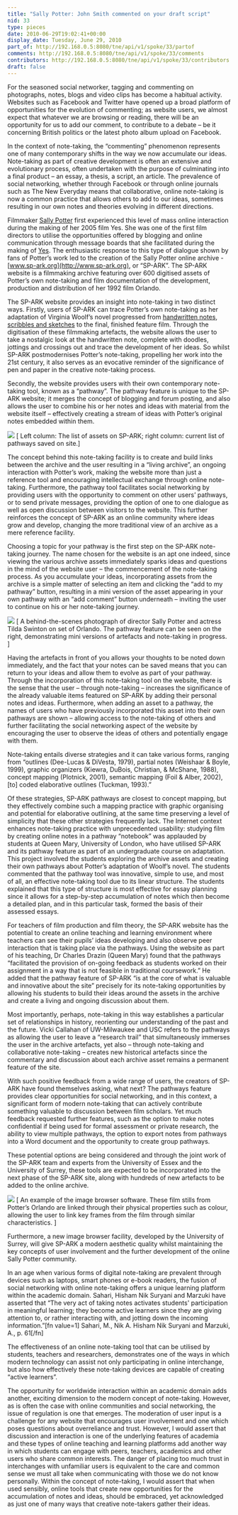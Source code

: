 ```yaml
---
title: "Sally Potter: John Smith commented on your draft script"
nid: 33
type: pieces
date: 2010-06-29T19:02:41+00:00
display_date: Tuesday, June 29, 2010
part_of: http://192.168.0.5:8080/tne/api/v1/spoke/33/partof
comments: http://192.168.0.5:8080/tne/api/v1/spoke/33/comments
contributors: http://192.168.0.5:8080/tne/api/v1/spoke/33/contributors
draft: false
---
```


<span class="Apple-style-span"> For the seasoned social networker, tagging and commenting on photographs, notes, blogs and video clips has become a habitual activity. Websites such as Facebook and Twitter have opened up a broad platform of opportunities for the evolution of commenting; as website users, we almost expect that whatever we are browsing or reading, there will be an opportunity for us to add our comment, to contribute to a debate – be it concerning British politics or the latest photo album upload on Facebook. </span>

<span class="Apple-style-span"><span> In the context of note-taking, the “commenting” phenomenon represents one of many contemporary shifts in the way we now accumulate our ideas. Note-taking as part of creative development is often an extensive and evolutionary process, often undertaken with the purpose of culminating into a final product – an essay, a thesis, a script, an article. The prevalence of social networking, whether through Facebook or through online journals such as The New Everyday means that collaborative, online note-taking is now a common practice that allows others to add to our ideas, sometimes resulting in our own notes and theories evolving in different directions.

 Filmmaker [Sally Potter](http://www.sallypotter.com) first experienced this level of mass online interaction during the making of her 2005 film Yes. She was one of the first film directors to utilise the opportunities offered by blogging and online communication through message boards that she facilitated during the making of [Yes](http://www.yesthemovie.co.uk/). The enthusiastic response to this type of dialogue shown by fans of Potter’s work led to the creation of the Sally Potter online archive - [www.sp-ark.org](http://www.sp-ark.org), or “SP-ARK”. The SP-ARK website is a filmmaking archive featuring over 600 digitised assets of Potter’s own note-taking and film documentation of the development, production and distribution of her 1992 film Orlando.

 The SP-ARK website provides an insight into note-taking in two distinct ways. Firstly, users of SP-ARK can trace Potter’s own note-taking as her adaptation of Virginia Woolf’s novel progressed from [handwritten notes](http://www.sp-ark.org/SPA0000111/), [scribbles and sketches](http://www.sp-ark.org/SPA0000095/) to the final, finished feature film. Through the digitisation of these filmmaking artefacts, the website allows the user to take a nostalgic look at the handwritten note, complete with doodles, jottings and crossings out and trace the development of her ideas. So whilst SP-ARK postmodernises Potter’s note-taking, propelling her work into the 21st century, it also serves as an evocative reminder of the significance of pen and paper in the creative note-taking process.

<span class="Apple-style-span"><span> Secondly, the website provides users with their own contemporary note-taking tool, known as a “pathway”. The pathway feature is unique to the SP-ARK website; it merges the concept of blogging and forum posting, and also allows the user to combine his or her notes and ideas with material from the website itself – effectively creating a stream of ideas with Potter’s original notes embedded within them.

[![](/tne/sites/mediacommons.futureofthebook.org.tne/files/images/wilkins1.preview.jpg)](http://mediacommons.futureofthebook.org/tne/sites/mediacommons.futureofthebook.org.tne/files/images/wilkins1.jpg)
<span class="caption">\[ Left column: The list of assets on SP-ARK; right column: current list of pathways saved on site.\]</span>

 The concept behind this note-taking facility is to create and build links between the archive and the user resulting in a “living archive”, an ongoing interaction with Potter’s work, making the website more than just a reference tool and encouraging intellectual exchange through online note-taking. Furthermore, the pathway tool facilitates social networking by providing users with the opportunity to comment on other users’ pathways, or to send private messages, providing the option of one to one dialogue as well as open discussion between visitors to the website. This further reinforces the concept of SP-ARK as an online community where ideas grow and develop, changing the more traditional view of an archive as a mere reference facility.

 Choosing a topic for your pathway is the first step on the SP-ARK note-taking journey. The name chosen for the website is an apt one indeed, since viewing the various archive assets immediately sparks ideas and questions in the mind of the website user – the commencement of the note-taking process. As you accumulate your ideas, incorporating assets from the archive is a simple matter of selecting an item and clicking the “add to my pathway” button, resulting in a mini version of the asset appearing in your own pathway with an “add comment” button underneath – inviting the user to continue on his or her note-taking journey.

[![](/tne/sites/mediacommons.futureofthebook.org.tne/files/images/wilkins2.preview.jpg)](http://mediacommons.futureofthebook.org/tne/sites/mediacommons.futureofthebook.org.tne/files/images/wilkins2.jpg)
<span class="caption">\[ A behind-the-scenes photograph of director Sally Potter and actress Tilda Swinton on set of Orlando. The pathway feature can be seen on the right, demonstrating mini versions of artefacts and note-taking in progress. \]</span>

 Having the artefacts in front of you allows your thoughts to be noted down immediately, and the fact that your notes can be saved means that you can return to your ideas and allow them to evolve as part of your pathway. Through the incorporation of this note-taking tool on the website, there is the sense that the user – through note-taking – increases the significance of the already valuable items featured on SP-ARK by adding their personal notes and ideas. Furthermore, when adding an asset to a pathway, the names of users who have previously incorporated this asset into their own pathways are shown – allowing access to the note-taking of others and further facilitating the social networking aspect of the website by encouraging the user to observe the ideas of others and potentially engage with them.

 Note-taking entails diverse strategies and it can take various forms, ranging from “outlines (Dee-Lucas &amp; DiVesta, 1979), partial notes (Weishaar &amp; Boyle, 1999), graphic organizers (Kiewra, DuBois, Christian, &amp; McShane, 1988), concept mapping (Plotnick, 2001), semantic mapping (Foil &amp; Alber, 2002), \[to\] coded elaborative outlines (Tuckman, 1993).”

 Of these strategies, SP-ARK pathways are closest to concept mapping, but they effectively combine such a mapping practice with graphic organising and potential for elaborative outlining, at the same time preserving a level of simplicity that these other strategies frequently lack. The Internet context enhances note-taking practice with unprecedented usability: studying film by creating online notes in a pathway “notebook” was applauded by students at Queen Mary, University of London, who have utilised SP-ARK and its pathway feature as part of an undergraduate course on adaptation. This project involved the students exploring the archive assets and creating their own pathways about Potter’s adaptation of Woolf’s novel. The students commented that the pathway tool was innovative, simple to use, and most of all, an effective note-taking tool due to its linear structure. The students explained that this type of structure is most effective for essay planning since it allows for a step-by-step accumulation of notes which then become a detailed plan, and in this particular task, formed the basis of their assessed essays.

 For teachers of film production and film theory, the SP-ARK website has the potential to create an online teaching and learning environment where teachers can see their pupils’ ideas developing and also observe peer interaction that is taking place via the pathways. Using the website as part of his teaching, Dr Charles Drazin (Queen Mary) found that the pathways “facilitated the provision of on-going feedback as students worked on their assignment in a way that is not feasible in traditional coursework.” He added that the pathway feature of SP-ARK “is at the core of what is valuable and innovative about the site” precisely for its note-taking opportunities by allowing his students to build their ideas around the assets in the archive and create a living and ongoing discussion about them.

 Most importantly, perhaps, note-taking in this way establishes a particular set of relationships in history, reorienting our understanding of the past and the future. Vicki Callahan of UW-Milwaukee and USC refers to the pathways as allowing the user to leave a “research trail” that simultaneously immerses the user in the archive artefacts, yet also – through note-taking and collaborative note-taking – creates new historical artefacts since the commentary and discussion about each archive asset remains a permanent feature of the site.

 With such positive feedback from a wide range of users, the creators of SP-ARK have found themselves asking, what next? The pathways feature provides clear opportunities for social networking, and in this context, a significant form of modern note-taking that can actively contribute something valuable to discussion between film scholars. Yet much feedback requested further features, such as the option to make notes confidential if being used for formal assessment or private research, the ability to view multiple pathways, the option to export notes from pathways into a Word document and the opportunity to create group pathways.

 These potential options are being considered and through the joint work of the SP-ARK team and experts from the University of Essex and the University of Surrey, these tools are expected to be incorporated into the next phase of the SP-ARK site, along with hundreds of new artefacts to be added to the online archive.

[![](/tne/sites/mediacommons.futureofthebook.org.tne/files/images/wilkins3.preview.jpg)](http://mediacommons.futureofthebook.org/tne/sites/mediacommons.futureofthebook.org.tne/files/images/wilkins3.jpg)
<span class="caption">\[ An example of the image browser software. These film stills from Potter’s Orlando are linked through their physical properties such as colour, allowing the user to link key frames from the film through similar characteristics. \]</span>

 Furthermore, a new image browser facility, developed by the University of Surrey, will give SP-ARK a modern aesthetic quality whilst maintaining the key concepts of user involvement and the further development of the online Sally Potter community.

<span class="Apple-style-span"><span> In an age when various forms of digital note-taking are prevalent through devices such as laptops, smart phones or e-book readers, the fusion of social networking with online note-taking offers a unique learning platform within the academic domain. Sahari, Hisham Nik Suryani and Marzuki have asserted that “The very act of taking notes activates students' participation in meaningful learning; they become active learners since they are giving attention to, or rather interacting with, and jotting down the incoming information.”\[fn value=1\] Sahari, M., Nik A. Hisham Nik Suryani and Marzuki, A., p. 61\[/fn\]

 The effectiveness of an online note-taking tool that can be utilised by students, teachers and researchers, demonstrates one of the ways in which modern technology can assist not only participating in online interchange, but also how effectively these note-taking devices are capable of creating “active learners”.

 The opportunity for worldwide interaction within an academic domain adds another, exciting dimension to the modern concept of note-taking. However, as is often the case with online communities and social networking, the issue of regulation is one that emerges. The moderation of user input is a challenge for any website that encourages user involvement and one which poses questions about overreliance and trust. However, I would assert that discussion and interaction is one of the underlying features of academia and these types of online teaching and learning platforms add another way in which students can engage with peers, teachers, academics and other users who share common interests. The danger of placing too much trust in interchanges with unfamiliar users is equivalent to the care and common sense we must all take when communicating with those we do not know personally. Within the concept of note-taking, I would assert that when used sensibly, online tools that create new opportunities for the accumulation of notes and ideas, should be embraced, yet acknowledged as just one of many ways that creative note-takers gather their ideas.

</span></span>

</span></span>

</span></span>
